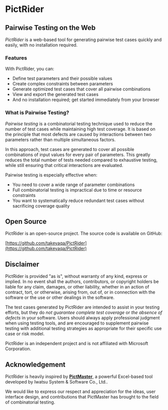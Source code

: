 # PictRider

## Pairwise Testing on the Web

*PictRider* is a web-based tool for generating pairwise test cases quickly and easily, with no installation required.

### Features

With PictRider, you can:

- Define test parameters and their possible values
- Create complex constraints between parameters
- Generate optimized test cases that cover all pairwise combinations
- View and export the generated test cases
- And no installation required; get started immediately from your browser

### What is Pairwise Testing?

*Pairwise testing* is a combinatorial testing technique used to reduce the number of test cases while maintaining high test coverage. It is based on the principle that most defects are caused by interactions between two parameters rather than multiple simultaneous factors.

In this approach, test cases are generated to cover all possible combinations of input values for every pair of parameters. This greatly reduces the total number of tests needed compared to exhaustive testing, while still ensuring that critical interactions are evaluated.

Pairwise testing is especially effective when:

- You need to cover a wide range of parameter combinations
- Full combinatorial testing is impractical due to time or resource constraints
- You want to systematically reduce redundant test cases without sacrificing coverage quality

## Open Source

PictRider is an open-source project. The source code is available on GitHub:

[https://github.com/takeyaqa/PictRider](https://github.com/takeyaqa/PictRider)

## Disclaimer

PictRider is provided "as is", without warranty of any kind, express or implied. In no event shall the authors, contributors, or copyright holders be liable for any claim, damages, or other liability, whether in an action of contract, tort, or otherwise, arising from, out of, or in connection with the software or the use or other dealings in the software.

The test cases generated by PictRider are intended to assist in your testing efforts, but they do *not guarantee complete test coverage* or *the absence of defects* in your software. Users should always apply professional judgment when using testing tools, and are encouraged to supplement pairwise testing with additional testing strategies as appropriate for their specific use case or risk model.

PictRider is an independent project and is not affiliated with Microsoft Corporation.

## Acknowledgement

PictRider is heavily inspired by **[PictMaster](https://sourceforge.net/projects/pictmaster/)**, a powerful Excel-based tool developed by Iwatsu System & Software Co., Ltd..

We would like to express our respect and appreciation for the ideas, user interface design, and contributions that PictMaster has brought to the field of combinatorial testing.
